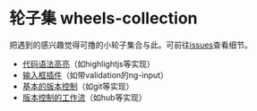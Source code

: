 # 轮子集 wheels-collection

把遇到的感兴趣觉得可撸的小轮子集合与此。可前往[issues](https://github.com/linesh-simplicity/wheels-collection/issues)查看细节。

* [代码语法高亮](https://github.com/linesh-simplicity/wheels-collection/issues/1)（如highlightjs等实现）
* [输入框插件](https://github.com/linesh-simplicity/wheels-collection/issues/2)（如带validation的ng-input）
* [基本的版本控制](https://github.com/linesh-simplicity/wheels-collection/issues/4)（如git等实现）
* [版本控制的工作流](https://github.com/linesh-simplicity/wheels-collection/issues/5)（如hub等实现）
